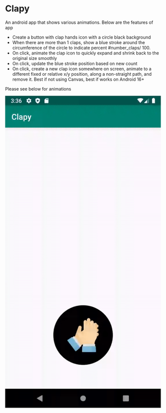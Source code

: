 # Clapy
An android app that shows various animations. Below are the features of app
- Create a button with clap hands icon with a circle black background
- When there are more than 1 claps, show a blue stroke around the circumference of the circle to indicate percent #number_claps/ 100.
- On click, animate the clap icon to quickly expand and shrink back to the original size smoothly
- On click, update the blue stroke position based on new count
- On click, create a new clap icon somewhere on screen, animate to a different fixed or relative x/y position, along a non-straight path, and remove it. Best if not using Canvas, best if works on Android 16+

Please see below for animations

![](demo.gif)
